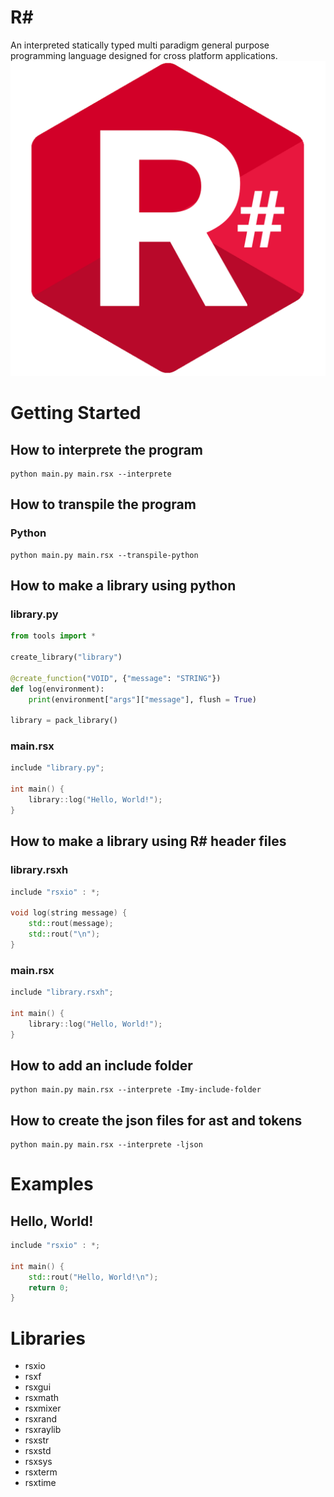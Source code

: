 # R#
An interpreted statically typed multi paradigm general purpose programming language designed for cross platform applications.
![rsharp logo](./icon.png)

# Getting Started
## How to interprete the program
```
python main.py main.rsx --interprete
```

## How to transpile the program
### Python
```
python main.py main.rsx --transpile-python
```

## How to make a library using python
### library.py
```python
from tools import *

create_library("library")

@create_function("VOID", {"message": "STRING"})
def log(environment):
    print(environment["args"]["message"], flush = True)

library = pack_library()
```

### main.rsx
```c++
include "library.py";

int main() {
    library::log("Hello, World!");
}
```

## How to make a library using R# header files
### library.rsxh
```c++
include "rsxio" : *;

void log(string message) {
    std::rout(message);
    std::rout("\n");
}
```

### main.rsx
```c++
include "library.rsxh";

int main() {
    library::log("Hello, World!");
}
```

## How to add an include folder
```
python main.py main.rsx --interprete -Imy-include-folder
```

## How to create the json files for ast and tokens
```
python main.py main.rsx --interprete -ljson
```

# Examples
## Hello, World!
```c++
include "rsxio" : *;

int main() {
    std::rout("Hello, World!\n");
    return 0;
}
```

# Libraries
- rsxio
- rsxf
- rsxgui
- rsxmath
- rsxmixer
- rsxrand
- rsxraylib
- rsxstr
- rsxstd
- rsxsys
- rsxterm
- rsxtime